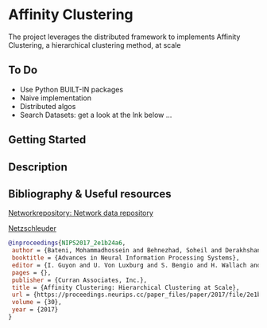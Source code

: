 # Affinity Clustering

The project leverages the distributed framework to implements Affinity Clustering, a hierarchical
clustering method, at scale

## To Do

- Use Python BUILT-IN packages
- Naive implementation 
- Distributed algos
- Search Datasets: get a look at the lnk below ... 

## Getting Started



## Description



## Bibliography & Useful resources

[Networkrepository: Network data repository](https://networkrepository.com/)

[Netzschleuder](https://networks.skewed.de/)

```bib
@inproceedings{NIPS2017_2e1b24a6,
 author = {Bateni, Mohammadhossein and Behnezhad, Soheil and Derakhshan, Mahsa and Hajiaghayi, MohammadTaghi and Kiveris, Raimondas and Lattanzi, Silvio and Mirrokni, Vahab},
 booktitle = {Advances in Neural Information Processing Systems},
 editor = {I. Guyon and U. Von Luxburg and S. Bengio and H. Wallach and R. Fergus and S. Vishwanathan and R. Garnett},
 pages = {},
 publisher = {Curran Associates, Inc.},
 title = {Affinity Clustering: Hierarchical Clustering at Scale},
 url = {https://proceedings.neurips.cc/paper_files/paper/2017/file/2e1b24a664f5e9c18f407b2f9c73e821-Paper.pdf},
 volume = {30},
 year = {2017}
}
```
